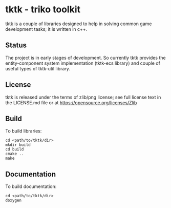 # tktk - triko toolkit
tktk is a couple of libraries designed to help in solving common game development tasks; it is written in c++.

Status
------
The project is in early stages of development.
So currently tktk provides the entity-component system implementation (tktk-ecs library) and couple of useful types of tktk-util library.

License
-------
tktk is released under the terms of zlib/png license; see full license text in the LICENSE.md file or at https://opensource.org/licenses/Zlib

Build
-----
To build libraries:

    cd <path/to/tktk/dir>
    mkdir build
    cd build
    cmake ..
    make

Documentation
-------------
To build documentation:

    cd <path/to/tktk/dir>
    doxygen

